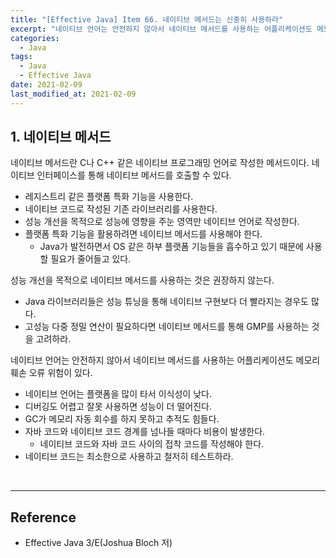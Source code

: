 ```yaml
---
title: "[Effective Java] Item 66. 네이티브 메서드는 신중히 사용하라"
excerpt: "네이티브 언어는 안전하지 않아서 네이티브 메서드를 사용하는 어플리케이션도 메모리 훼손 오류 위험이 있다."
categories:
  - Java
tags:
  - Java
  - Effective Java
date: 2021-02-09
last_modified_at: 2021-02-09
---
```


## 1. 네이티브 메서드

네이티브 메서드란 C나 C++ 같은 네이티브 프로그래밍 언어로 작성한 메서드이다. 네이티브 인터페이스를 통해 네이티브 메서드를 호출할 수 있다.

* 레지스트리 같은 플랫폼 특화 기능을 사용한다.
* 네이티브 코드로 작성된 기존 라이브러리를 사용한다.
* 성능 개선을 목적으로 성능에 영향을 주눈 영역만 네이티브 언어로 작성한다.
* 플랫폼 특화 기능을 활용하려면 네이티브 메서드를 사용해야 한다.
  * Java가 발전하면서 OS 같은 하부 플랫폼 기능들을 흡수하고 있기 때문에 사용할 필요가 줄어들고 있다.

성능 개선을 목적으로 네이티브 메서드를 사용하는 것은 권장하지 않는다.

* Java 라이브러리들은 성능 튜닝을 통해 네이티브 구현보다 더 빨라지는 경우도 많다.
* 고성능 다중 정밀 연산이 필요하다면 네이티브 메서드를 통해 GMP를 사용하는 것을 고려하라.

네이티브 언어는 안전하지 않아서 네이티브 메서드를 사용하는 어플리케이션도 메모리 훼손 오류 위험이 있다.

* 네이티브 언어는 플랫폼을 많이 타서 이식성이 낮다.
* 디버깅도 어렵고 잘못 사용하면 성능이 더 떨어진다.
* GC가 메모리 자동 회수를 하지 못하고 추적도 힘들다.
* 자바 코드와 네이티브 코드 경계를 넘나들 때마다 비용이 발생한다.
  * 네이티브 코드와 자바 코드 사이의 접착 코드를 작성해야 한다.
* 네이티브 코드는 최소한으로 사용하고 철저히 테스트하라.

<br>

---

## Reference

* Effective Java 3/E(Joshua Bloch 저)
